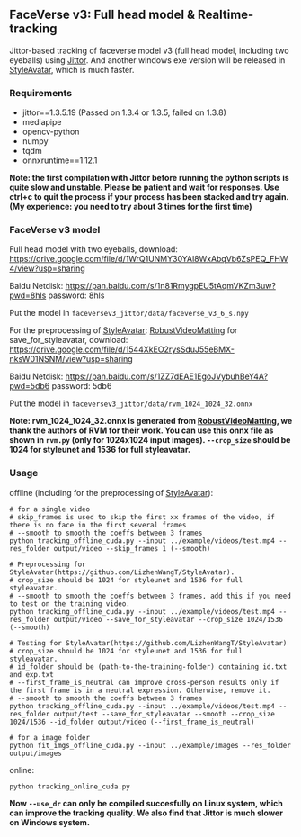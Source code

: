 ## FaceVerse v3: Full head model & Realtime-tracking
Jittor-based tracking of faceverse model v3 (full head model, including two eyeballs) using [Jittor](https://github.com/Jittor/Jittor). And another windows exe version will be released in [StyleAvatar](https://github.com/LizhenWangT/StyleAvatar), which is much faster.

### Requirements

- jittor==1.3.5.19 (Passed on 1.3.4 or 1.3.5, failed on 1.3.8)
- mediapipe
- opencv-python
- numpy
- tqdm
- onnxruntime==1.12.1

**Note: the first compilation with Jittor before running the python scripts is quite slow and unstable. Please be patient and wait for responses. Use ctrl+c to quit the process if your process has been stacked and try again. (My experience: you need to try about 3 times for the first time)**

### FaceVerse v3 model

Full head model with two eyeballs, download: https://drive.google.com/file/d/1WrQ1UNMY30YAl8WxAbqVb6ZsPEQ_FHW4/view?usp=sharing

Baidu Netdisk: https://pan.baidu.com/s/1n81RmygpEU5tAqmVKZm3uw?pwd=8hls password: 8hls

Put the model in `faceversev3_jittor/data/faceverse_v3_6_s.npy`

For the preprocessing of [StyleAvatar](https://github.com/LizhenWangT/StyleAvatar): [RobustVideoMatting](https://github.com/PeterL1n/RobustVideoMatting) for save_for_styleavatar, download: https://drive.google.com/file/d/1544XkEO2rysSduJ55eBMX-nksW01NSNM/view?usp=sharing

Baidu Netdisk: https://pan.baidu.com/s/1ZZ7dEAE1EgoJVybuhBeY4A?pwd=5db6 password: 5db6

Put the model in `faceversev3_jittor/data/rvm_1024_1024_32.onnx`

**Note: rvm_1024_1024_32.onnx is generated from [RobustVideoMatting](https://github.com/PeterL1n/RobustVideoMatting), we thank the authors of RVM for their work. You can use this onnx file as shown in `rvm.py` (only for 1024x1024 input images). `--crop_size` should be 1024 for styleunet and 1536 for full styleavatar.**


### Usage

offline (including for the preprocessing of [StyleAvatar](https://github.com/LizhenWangT/StyleAvatar)):

```
# for a single video 
# skip_frames is used to skip the first xx frames of the video, if there is no face in the first several frames
# --smooth to smooth the coeffs between 3 frames
python tracking_offline_cuda.py --input ../example/videos/test.mp4 --res_folder output/video --skip_frames 1 (--smooth)

# Preprocessing for StyleAvatar(https://github.com/LizhenWangT/StyleAvatar).
# crop_size should be 1024 for styleunet and 1536 for full styleavatar.
# --smooth to smooth the coeffs between 3 frames, add this if you need to test on the training video.
python tracking_offline_cuda.py --input ../example/videos/test.mp4 --res_folder output/video --save_for_styleavatar --crop_size 1024/1536 (--smooth)

# Testing for StyleAvatar(https://github.com/LizhenWangT/StyleAvatar)
# crop_size should be 1024 for styleunet and 1536 for full styleavatar.
# id_folder should be (path-to-the-training-folder) containing id.txt and exp.txt
# --first_frame_is_neutral can improve cross-person results only if the first frame is in a neutral expression. Otherwise, remove it.
# --smooth to smooth the coeffs between 3 frames
python tracking_offline_cuda.py --input ../example/videos/test.mp4 --res_folder output/test --save_for_styleavatar --smooth --crop_size 1024/1536 --id_folder output/video (--first_frame_is_neutral)

# for a image folder
python fit_imgs_offline_cuda.py --input ../example/images --res_folder output/images
```

online:

```
python tracking_online_cuda.py
```

**Now `--use_dr` can only be compiled succesfully on Linux system, which can improve the tracking quality. We also find that Jittor is much slower on Windows system.**
